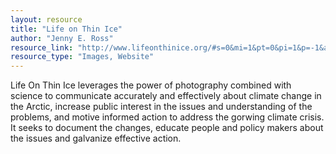 ```yaml
---
layout: resource
title: "Life on Thin Ice"
author: "Jenny E. Ross"
resource_link: "http://www.lifeonthinice.org/#s=0&mi=1&pt=0&pi=1&p=-1&a=0&at=0"
resource_type: "Images, Website"
---
```


Life On Thin Ice leverages the power of photography combined with science to communicate accurately and effectively about climate change in the Arctic, increase public interest in the issues and understanding of the problems, and motive informed action to address the gorwing climate crisis. It seeks to document the changes, educate people and policy makers about the issues and galvanize effective action. 